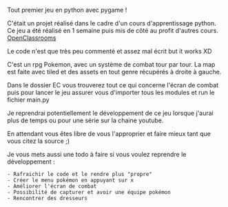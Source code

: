 Tout premier jeu en python avec pygame !

C'était un projet réalisé dans le cadre d'un cours d'apprentissage python. Ce jeu a été réalisé en 1 semaine puis mis de côté au profit d'autres cours.
<a href="https://openclassrooms.com">OpenClassrooms</a>

Le code n'est que très peu commenté et assez mal écrit but it works XD 

C'est un rpg Pokemon, avec un système de combat tour par tour.
La map est faite avec tiled et des assets en tout genre récupérés à droite à gauche.

Dans le dossier EC vous trouverez tout ce qui concerne l'écran de combat puis pour lancer le jeu assurer vous d'importer tous les modules et run le fichier main.py

Je reprendrai potentiellement le développement de ce jeu lorsque j'aurai plus de temps ou pour une série sur la chaine youtube.

En attendant vous êtes libre de vous l'approprier et faire mieux tant que vous citez la source ;)

Je vous mets aussi une todo à faire si vous voulez reprendre le développement :

    - Rafraichir le code et le rendre plus "propre"
    - Créer le menu pokémon en appuyant sur x
    - Améliorer l'écran de combat
    - Possibilité de capturer et avoir une équipe pokémon
    - Rencontrer des dresseurs

